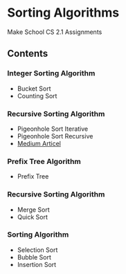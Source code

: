 # Sorting Algorithms
Make School CS 2.1 Assignments
## Contents
### Integer Sorting Algorithm
* Bucket Sort
* Counting Sort
### Recursive Sorting Algorithm
* Pigeonhole Sort Iterative
* Pigeonhole Sort Recursive
* [Medium Articel](https://python.plainenglish.io/how-to-pigeonhole-sort-in-python-3-5dbcf7f879d8)
### Prefix Tree Algorithm
* Prefix Tree
### Recursive Sorting Algorithm
* Merge Sort
* Quick Sort
### Sorting Algorithm
* Selection Sort
* Bubble Sort
* Insertion Sort